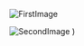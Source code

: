 ![FirstImage](https://i.ibb.co/72VDWkR/3c906771-e9b9-4601-b206-dfdf8308bbcc.jpg)

![SecondImage](https://i.ibb.co/Bg5hC92/criptari2.jpg)
)
